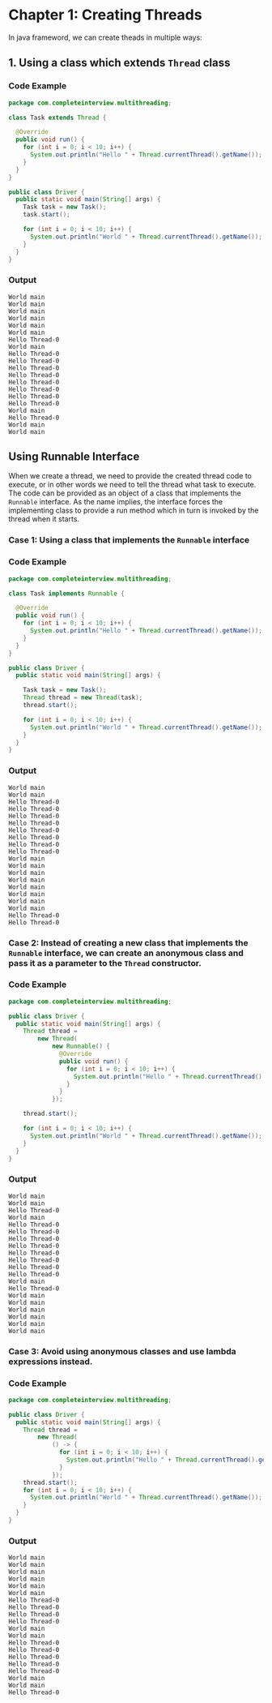 # Chapter 1: Creating Threads

In java frameword, we can create theads in multiple ways:

## 1. Using a class which extends `Thread` class

### Code Example

```java
package com.completeinterview.multithreading;

class Task extends Thread {

  @Override
  public void run() {
    for (int i = 0; i < 10; i++) {
      System.out.println("Hello " + Thread.currentThread().getName());
    }
  }
}

public class Driver {
  public static void main(String[] args) {
    Task task = new Task();
    task.start();

    for (int i = 0; i < 10; i++) {
      System.out.println("World " + Thread.currentThread().getName());
    }
  }
}
```

### Output
```
World main
World main
World main
World main
World main
World main
Hello Thread-0
World main
Hello Thread-0
Hello Thread-0
Hello Thread-0
Hello Thread-0
Hello Thread-0
Hello Thread-0
Hello Thread-0
Hello Thread-0
World main
Hello Thread-0
World main
World main
```

## Using Runnable Interface

When we create a thread, we need to provide the created thread code to execute, or in other words we need to tell the thread what task to execute. The code can be provided as an object of a class that implements the `Runnable` interface. As the name implies, the interface forces the implementing class to provide a run method which in turn is invoked by the thread when it starts.


### Case 1: Using a class that implements the `Runnable` interface

### Code Example

```java
package com.completeinterview.multithreading;

class Task implements Runnable {

  @Override
  public void run() {
    for (int i = 0; i < 10; i++) {
      System.out.println("Hello " + Thread.currentThread().getName());
    }
  }
}

public class Driver {
  public static void main(String[] args) {

    Task task = new Task();
    Thread thread = new Thread(task);
    thread.start();

    for (int i = 0; i < 10; i++) {
      System.out.println("World " + Thread.currentThread().getName());
    }
  }
}
```

### Output
```
World main
World main
Hello Thread-0
Hello Thread-0
Hello Thread-0
Hello Thread-0
Hello Thread-0
Hello Thread-0
Hello Thread-0
Hello Thread-0
World main
World main
World main
World main
World main
World main
World main
World main
Hello Thread-0
Hello Thread-0
```

### Case 2: Instead of creating a new class that implements the `Runnable` interface, we can create an anonymous class and pass it as a parameter to the `Thread` constructor.

### Code Example

```java
package com.completeinterview.multithreading;

public class Driver {
  public static void main(String[] args) {
    Thread thread =
        new Thread(
            new Runnable() {
              @Override
              public void run() {
                for (int i = 0; i < 10; i++) {
                  System.out.println("Hello " + Thread.currentThread().getName());
                }
              }
            });

    thread.start();

    for (int i = 0; i < 10; i++) {
      System.out.println("World " + Thread.currentThread().getName());
    }
  }
}
```

### Output
```
World main
World main
Hello Thread-0
World main
Hello Thread-0
Hello Thread-0
Hello Thread-0
Hello Thread-0
Hello Thread-0
Hello Thread-0
Hello Thread-0
Hello Thread-0
World main
Hello Thread-0
World main
World main
World main
World main
World main
World main
```

### Case 3: Avoid using anonymous classes and use lambda expressions instead.

### Code Example

```java
package com.completeinterview.multithreading;

public class Driver {
  public static void main(String[] args) {
    Thread thread =
        new Thread(
            () -> {
              for (int i = 0; i < 10; i++) {
                System.out.println("Hello " + Thread.currentThread().getName());
              }
            });
    thread.start();
    for (int i = 0; i < 10; i++) {
      System.out.println("World " + Thread.currentThread().getName());
    }
  }
}
```

### Output
```
World main
World main
World main
World main
World main
World main
Hello Thread-0
Hello Thread-0
Hello Thread-0
Hello Thread-0
World main
World main
Hello Thread-0
Hello Thread-0
Hello Thread-0
Hello Thread-0
Hello Thread-0
World main
World main
Hello Thread-0
```
